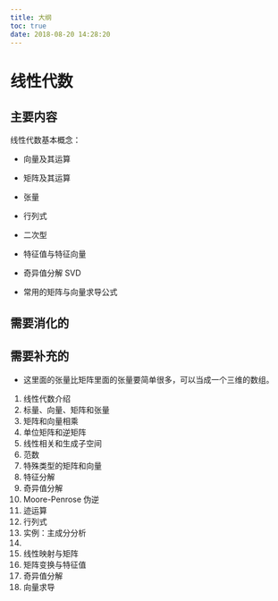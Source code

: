 ```yaml
---
title: 大纲
toc: true
date: 2018-08-20 14:28:20
---
```

# 线性代数


## 主要内容

线性代数基本概念：

- 向量及其运算
- 矩阵及其运算
- 张量
- 行列式
- 二次型
- 特征值与特征向量


- 奇异值分解 SVD
- 常用的矩阵与向量求导公式

## 需要消化的


## 需要补充的

- 这里面的张量比矩阵里面的张量要简单很多，可以当成一个三维的数组。



1. 线性代数介绍
2. 标量、向量、矩阵和张量
3. 矩阵和向量相乘
4. 单位矩阵和逆矩阵
5. 线性相关和生成子空间
6. 范数
7. 特殊类型的矩阵和向量
8. 特征分解
9. 奇异值分解
10. Moore-Penrose 伪逆
11. 迹运算
12. 行列式
13. 实例：主成分分析
14.
15. 线性映射与矩阵
16. 矩阵变换与特征值
17. 奇异值分解
18. 向量求导
